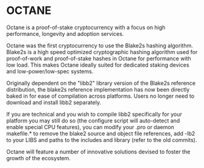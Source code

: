 OCTANE
======

Octane is a proof-of-stake cryptocurrency with a focus on high performance, longevity and adoption services.

Octane was the first cryptocurrency to use the Blake2s hashing algorithm.  Blake2s is a high speed optimized cryptographic hashing algorithm used for proof-of-work and proof-of-stake hashes in Octane for performance with low load.  This makes Octane ideally suited for dedicated staking devices and low-power/low-spec systems.

Originally dependent on the "libb2" library version of the Blake2s reference distribution, the blake2s reference implementation has now been directly baked in for ease of compilation across platforms.  Users no longer need to download and install libb2 separately.  

If you are technical and you wish to compile libb2 specifically for your platform you may still do so (the configure script will auto-detect and enable special CPU features), you can modify your .pro or daemon makefile.* to remove the blake2 source and object file references, add -lb2 to your LIBS and paths to the includes and library (refer to the old commits).

Octane will feature a number of innovative solutions devised to foster the growth of the ecosystem.



